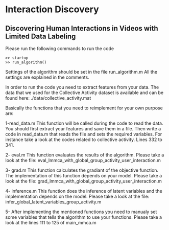 # Interaction Discovery
## Discovering Human Interactions in Videos with Limited Data Labeling


Please run the following commands to run the code
```
>> startup
>> run_algorithm()
```

Settings of the algorithm should be set in the file run_algorithm.m
All the settings are explained in the comments.

In order to run the code you need to extract features from your data.
The data that we used for the Collective Activity dataset is available 
and can be found here: ./data/collective_activity.mat

Basically the functions that you need to reimplement for your own purpose
are:

1-read_data.m
        This function will be called during the code to read the data. You
        should first extract your features and save them in a file. Then 
        write a code in read_data.m that reads the file and sets the 
        required variables. For instance take a look at the codes related
        to collective activity. Lines 332 to 341.

2- eval.m
        This function evaluates the results of the algorithm. Please take 
        a look at the file:
        eval_lmmca_with_global_group_activity_user_interaction.m

3- grad.m
        This function calculates the gradiant of the objective function. 
        The implementation of this function depends on your model.
        Please take a look at the file:
        grad_lmmca_with_global_group_activity_user_interaction.m

4- inference.m
        This function does the inference of latent variables and the 
        implementation depends on the model.
        Please take a look at the file:
        infer_global_latent_variables_group_activity.m

5- After implementing the mentioned functions you need to manualy set some
    variables that tells the algorithm to use your functions.
    Please take a look at the lines 111 to 125 of main_mmca.m
